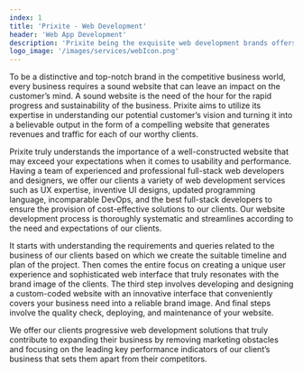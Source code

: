 ```yaml
---
index: 1
title: 'Prixite - Web Development'
header: 'Web App Development'
description: 'Prixite being the exquisite web development brands offers innovative solutions to your web development needs in today’s dynamics.'
logo_image: '/images/services/webIcon.png'
---
```


To be a distinctive and top-notch brand in the competitive business world, every business requires a sound website that can leave an impact on the customer’s mind. A sound website is the need of the hour for the rapid progress and sustainability of the business. Prixite aims to utilize its expertise in understanding our potential customer’s vision and turning it into a believable output in the form of a compelling website that generates revenues and traffic for each of our worthy clients.


Prixite truly understands the importance of a well-constructed website that may exceed your expectations when it comes to usability and performance. Having a team of experienced and professional full-stack web developers and designers, we offer our clients a variety of web development services such as UX expertise, inventive UI designs, updated programming language, incomparable DevOps, and the best full-stack developers to ensure the provision of cost-effective solutions to our clients. Our website development process is thoroughly systematic and streamlines according to the need and expectations of our clients.


It starts with understanding the requirements and queries related to the business of our clients based on which we create the suitable timeline and plan of the project. Then comes the entire focus on creating a unique user experience and sophisticated web interface that truly resonates with the brand image of the clients. The third step involves developing and designing a custom-coded website with an innovative interface that conveniently covers your business need into a reliable brand image. And final steps involve the quality check, deploying, and maintenance of your website.


We offer our clients progressive web development solutions that truly contribute to expanding their business by removing marketing obstacles and focusing on the leading key performance indicators of our client’s business that sets them apart from their competitors.